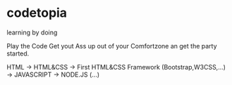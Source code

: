 # codetopia
learning by doing


Play the Code
Get yout Ass up out of your Comfortzone an get the party started. 

HTML -> HTML&CSS -> First HTML&CSS Framework (Bootstrap,W3CSS,...) -> JAVASCRIPT -> NODE.JS (...)

